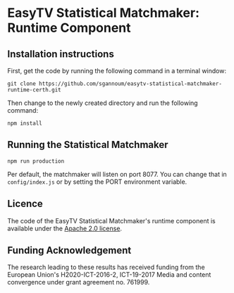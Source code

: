 # EasyTV Statistical Matchmaker: Runtime Component

## Installation instructions

First, get the code by running the following command in a terminal window:

    git clone https://github.com/sgannoum/easytv-statistical-matchmaker-runtime-certh.git

Then change to the newly created directory and run the following command:

    npm install
	
## Running the Statistical Matchmaker

    npm run production
	
Per default, the matchmaker will listen on port 8077. You can change that in `config/index.js` or by setting the PORT environment variable.

## Licence

The code of the EasyTV Statistical Matchmaker's runtime component is available under the [Apache 2.0 license](https://github.com/sgannoum/easytv-statistical-matchmaker-runtime-certh/blob/master/LICENSE.txt).

## Funding Acknowledgement

The research leading to these results has received funding from
the European Union's H2020-ICT-2016-2, ICT-19-2017 Media and content convergence
under grant agreement no. 761999.

